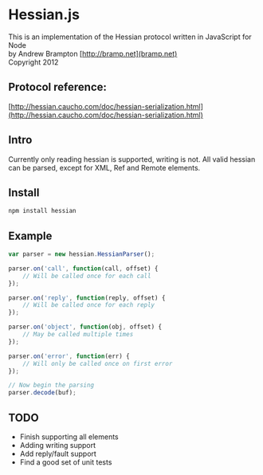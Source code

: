Hessian.js
==========

This is an implementation of the Hessian protocol written in JavaScript for Node  
by Andrew Brampton [http://bramp.net](bramp.net)  
Copyright 2012

Protocol reference:
-------------------
[http://hessian.caucho.com/doc/hessian-serialization.html](http://hessian.caucho.com/doc/hessian-serialization.html)

Intro
-----

Currently only reading hessian is supported, writing is not.
All valid hessian can be parsed, except for XML, Ref and Remote elements.

Install
-------

```bash
npm install hessian
```

Example
-------

```javascript
var parser = new hessian.HessianParser();

parser.on('call', function(call, offset) {
	// Will be called once for each call
});

parser.on('reply', function(reply, offset) {
	// Will be called once for each reply
});

parser.on('object', function(obj, offset) {
	// May be called multiple times
});

parser.on('error', function(err) {
	// Will only be called once on first error
});

// Now begin the parsing
parser.decode(buf);

```

TODO
----

* Finish supporting all elements
* Adding writing support
* Add reply/fault support
* Find a good set of unit tests